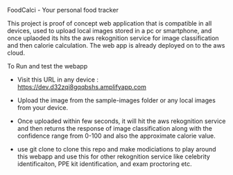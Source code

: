 FoodCalci - Your personal food tracker

This project is proof of concept web application that is compatible in all devices, used to upload local images stored in a pc or smartphone, and once uplaoded its hits the aws rekognition service for image classification and then calorie calculation.
The web app is already deployed on to the aws cloud.

To Run and test the webapp
- Visit this URL in any device : https://dev.d32zqi8gqqbshs.amplifyapp.com
- Upload the image from the sample-images folder or any local images from your device.
- Once uploaded within few seconds, it will hit the aws rekognition service and then returns the response of image classification along with the confidence range from 0-100 and also the approximate calorie value.

- use git clone to clone this repo and make modiciations to play around this webapp and use this for other rekognition service like celebrity identificaiton, PPE kit identification, and exam proctoring etc.


